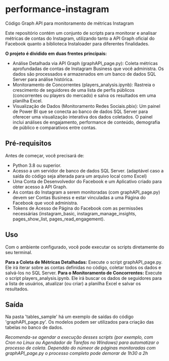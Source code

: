 # performance-instagram
Código Graph API  para monitoramento de métricas Instagram

Este repositório contém um conjunto de scripts para monitorar e analisar métricas de contas do Instagram, utilizando tanto a API Graph oficial do Facebook quanto a biblioteca Instaloader para diferentes finalidades.

**O projeto é dividido em duas frentes principais:**
- Análise Detalhada via API Graph (graphAPI_page.py): Coleta métricas aprofundadas de contas de Instagram Business que você administra. Os dados são processados e armazenados em um banco de dados SQL Server para análise histórica.
- Monitoramento de Concorrentes (players_analysis.ipynb): Rastreia o crescimento de seguidores de uma lista de perfis públicos (concorrentes ou players do mercado) e salva os resultados em uma planilha Excel.
- Visualização de Dados (Monitoramento Redes Sociais.pbix): Um painel de Power BI que se conecta ao banco de dados SQL Server para oferecer uma visualização interativa dos dados coletados. O painel inclui análises de engajamento, performance de conteúdo, demografia de público e comparativos entre contas.

## Pré-requisitos
Antes de começar, você precisará de:

- Python 3.8 ou superior.
- Acesso a um servidor de banco de dados SQL Server. (adaptável caso a saída do código seja alterada para um arquivo local como Excel)
- Uma Conta de Desenvolvedor do Facebook e um Aplicativo criado para obter acesso à API Graph.
- As contas do Instagram a serem monitoradas (com graphAPI_page.py) devem ser Contas Business e estar vinculadas a uma Página do Facebook que você administra.
- Tokens de Acesso de Página do Facebook com as permissões necessárias (instagram_basic, instagram_manage_insights, pages_show_list, pages_read_engagement).

## Uso
Com o ambiente configurado, você pode executar os scripts diretamente do seu terminal.

**Para a Coleta de Métricas Detalhadas:**
Execute o script graphAPI_page.py. Ele irá iterar sobre as contas definidas no código, coletar todos os dados e salvá-los no SQL Server.
**Para o Monitoramento de Concorrentes:**
Execute o script players_analysis.ipynb. Ele irá buscar os dados de seguidores para a lista de usuários, atualizar (ou criar) a planilha Excel e salvar os resultados.

## Saída
Na pasta 'tables_sample' há um exemplo de saídas do código 'graphAPI_page.py'. Os modelos podem ser utilizados para criação das tabelas no banco de dados.

*Recomenda-se agendar a execução desses scripts (por exemplo, com Cron no Linux ou Agendador de Tarefas no Windows) para automatizar o processo de coleta. Dependdo do númeor de páginas monitoradas com graphAPI_page.py o processo completo pode demorar de 1h30 a 2h*
